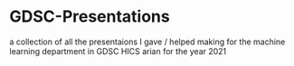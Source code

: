 # GDSC-Presentations
a collection of all the presentaions I gave / helped making for the machine learning department in GDSC HICS arian for the year 2021
